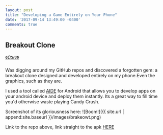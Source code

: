 ```yaml
---
layout: post
title: "Developing a Game Entirely on Your Phone"
date: '2017-09-14 13:49:00 -0400'
comments: true
---
```

## Breakout Clone
##### [`GitHub`](https://github.com/jbawgs/brakeowt)

Was digging around my GitHub repos and discovered a forgotten gem: a breakout clone designed and developed entirely on my phone.Even the graphics, such as they are.
<!--more-->
I used a tool called [AIDE](http://www.android-ide.com/) for Android that allows you to develop apps on your android device and deploy them instantly. Its a great way to fill time you'd otherwise waste playing Candy Crush.

Screenshot of its gloriousness here:
![Boom!]({{ site.url | append:site.baseurl }}/images/brakeowt.png)

Link to the repo above, link straight to the apk [HERE](https://github.com/jbawgs/brakeowt/blob/master/gdx-game-android/bin/gdx-game-android.apk)